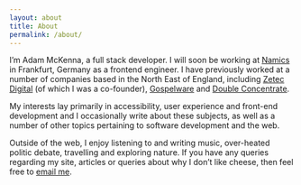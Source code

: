 ```yaml
---
layout: about
title: About
permalink: /about/
---
```


I’m Adam McKenna, a full stack developer. I will soon be working at [Namics][namics] in Frankfurt, Germany as a frontend engineer. I have previously worked at a number of companies based in the North East of England, including [Zetec Digital][zetec] (of which I was a co-founder), [Gospelware][gospelware] and [Double Concentrate][dc]. 

My interests lay primarily in accessibility, user experience and front-end development and I occasionally write about these subjects, as well as a number of other topics pertaining to software development and the web.

Outside of the web, I enjoy listening to and writing music, over-heated politic debate, travelling and exploring nature. If you have any queries regarding my site, articles or queries about why I don’t like cheese, then feel free to [email me][mail]. 

[namics]: https://www.namics.com
[zetec]: https://zetec.digital
[gospelware]: https://www.linkedin.com/company/gospelware
[dc]: https://twitter.com/dblconcentrate
[mail]: mailto:hi@adammckenna.co.uk